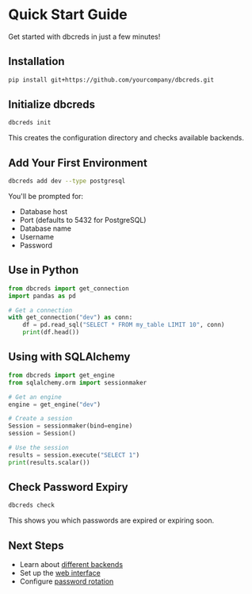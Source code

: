 # Quick Start Guide

Get started with dbcreds in just a few minutes!

## Installation

```bash
pip install git+https://github.com/yourcompany/dbcreds.git
```

## Initialize dbcreds

```bash
dbcreds init
```

This creates the configuration directory and checks available backends.

## Add Your First Environment

```bash
dbcreds add dev --type postgresql
```

You'll be prompted for:
- Database host
- Port (defaults to 5432 for PostgreSQL)
- Database name
- Username
- Password

## Use in Python

```python
from dbcreds import get_connection
import pandas as pd

# Get a connection
with get_connection("dev") as conn:
    df = pd.read_sql("SELECT * FROM my_table LIMIT 10", conn)
    print(df.head())
```

## Using with SQLAlchemy

```python
from dbcreds import get_engine
from sqlalchemy.orm import sessionmaker

# Get an engine
engine = get_engine("dev")

# Create a session
Session = sessionmaker(bind=engine)
session = Session()

# Use the session
results = session.execute("SELECT 1")
print(results.scalar())
```

## Check Password Expiry

```bash
dbcreds check
```

This shows you which passwords are expired or expiring soon.

## Next Steps

- Learn about [different backends](../guide/backends.md)
- Set up the [web interface](../guide/web-interface.md)
- Configure [password rotation](../guide/rotation.md)
